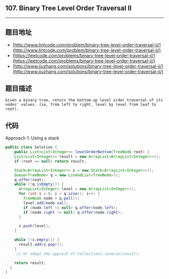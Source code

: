 ## 107. Binary Tree Level Order Traversal II

----
## 题目地址

* [http://www.lintcode.com/problem/binary-tree-level-order-traversal-ii/](http://www.lintcode.com/problem/binary-tree-level-order-traversal-ii/)
* [https://leetcode.com/problems/binary-tree-level-order-traversal-ii/](https://leetcode.com/problems/binary-tree-level-order-traversal-ii/)
* [http://www.jiuzhang.com/solutions/binary-tree-level-order-traversal-ii/](http://www.jiuzhang.com/solutions/binary-tree-level-order-traversal-ii/)

## 题目描述

```text
Given a binary tree, return the bottom-up level order traversal of its nodes' values. (ie, from left to right, level by level from leaf to root).
```

## 代码

Approach 1: Using a stack

```java
public class Solution {
    public List<List<Integer>> levelOrderBottom(TreeNode root) {
    List<List<Integer>> result = new ArrayList<ArrayList<Integer>>();
    if (root == null) return result;

    Stack<ArrayList<Integer>> s = new Stack<ArrayList<Integer>>();
    Queue<TreeNode> q = new LinkedList<TreeNode>();
    q.offer(root);
    while (!q.isEmpty()) {
      ArrayList<Integer> level = new ArrayList<Integer>();
      for (int i = 0; i < q.szie(); i++) {
        TreeNode node = q.poll();
        level.add(node.val);
        if (node.left != null) q.offer(node.left);
        if (node.right != null) q.offer(node.right);
      }

      s.push(level);
    }

    while (!s.empty()) {
      result.add(s.pop());
    }
     // Or adopt the approch of Collections.reverse(result);

    return result;
  }
}
```

